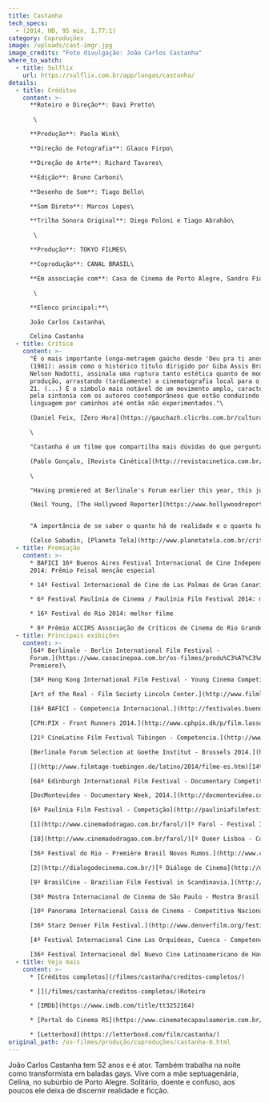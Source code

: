 ```yaml
---
title: Castanha
tech_specs:
  - (2014, HD, 95 min, 1.77:1)
category: Coproduções
image: /uploads/cast-imgr.jpg
image_credits: "Foto divulgação: João Carlos Castanha"
where_to_watch:
  - title: Sulflix
    url: https://sulflix.com.br/app/longas/castanha/
details:
  - title: Créditos
    content: >-
      **Roteiro e Direção**: Davi Pretto\

       \

      **Produção**: Paola Wink\

      **Direção de Fotografia**: Glauco Firpo\

      **Direção de Arte**: Richard Tavares\

      **Edição**: Bruno Carboni\

      **Desenho de Som**: Tiago Bello\

      **Som Direto**: Marcos Lopes\

      **Trilha Sonora Original**: Diego Poloni e Tiago Abrahão\

       \

      **Produção**: TOKYO FILMES\

      **Coprodução**: CANAL BRASIL\

      **Em associação com**: Casa de Cinema de Porto Alegre, Sandro Fiorin e Gogó Conteúdo Sonoro.\

       \

      **Elenco principal:**\

      João Carlos Castanha\

      Celina Castanha
  - title: Crítica
    content: >-
      "É o mais importante longa-metragem gaúcho desde 'Deu pra ti anos 70'
      (1981): assim como o histórico título dirigido por Giba Assis Brasil e
      Nelson Nadotti, assinala uma ruptura tanto estética quanto de modelo de
      produção, arrastando (tardiamente) a cinematografia local para o século
      21. (...) É o símbolo mais notável de um movimento amplo, caracterizado
      pela sintonia com os autores contemporâneos que estão conduzindo a
      linguagem por caminhos até então não experimentados."\

      (Daniel Feix, [Zero Hora](https://gauchazh.clicrbs.com.br/cultura-e-lazer/noticia/2014/11/Critica-filme-Castanha-e-um-marco-do-cinema-gaucho-4645948.html), 20/11/2014)

      \

      "Castanha é um filme que compartilha mais dúvidas do que perguntas bem formuladas; mais inquietações do que teses; mais incômodos do que sensações pontuais. Estamos diante de uma dramaturgia centrífuga, que desmorona como uma brisa (porque assim, corajosamente, quer), e são esses vetores de desmanche que mais chamam a atenção no longa de estréia de Davi Pretto."\

      (Pablo Gonçalo, [Revista Cinética](http://revistacinetica.com.br/home/castanha-de-davi-pretto-brasil-2014/), 16/03/2014)

      \

      "Having premiered at Berlinale's Forum earlier this year, this journey into the nocturnal demi-monde of Porto Alegre has been steadily picking up festival-bookings (...) and will continue to pop up, especially at LGBT-themed events, over the coming months. It's a quietly ambitious debut for 26-year-old writer/director Davi Pretto, whose chosen subject-matter and approach sometimes recalls that of Portuguese master Pedro Costa."\

      (Neil Young, [The Hollywood Reporter](https://www.hollywoodreporter.com/news/general-news/castanha-copenhagen-review-697919/), 21/04/2014)


      "A importância de se saber o quanto há de realidade e o quanto há de encenação em 'Castanha', do estreante em longas Davi Pretto, é minúscula diante da belíssima sensibilidade do filme, que independe de rótulos. (...) De muito pouco, Davi Pretto extrai quase tudo. Os enquadramentos são preciosos, a luz é de uma poética entristecida que faz parecer que até as cenas diurnas são noturnas, como que sublinhando o anoitecer da alma. E as interpretações, de tão naturalistas, talvez nem devam ser chamadas com este nome: interpretações. (...) Exibido em vários festivais pelo Brasil e pelo mundo (inclusive Berlim), onde vem colecionando prêmios, 'Castanha' é uma preciosidade."\

      (Celso Sabadin, [Planeta Tela](http://www.planetatela.com.br/critica/castanha-uma-pequena-joia-que-dispensa-rotulos), out/2014)
  - title: Premiação
    content: >-
      * BAFICI 16º Buenos Aires Festival Internacional de Cine Independiente
      2014: Prêmio Feisal menção especial

      * 14º Festival Internacional de Cine de Las Palmas de Gran Canaria 2014: melhor ator (castanha)

      * 6º Festival Paulínia de Cinema / Paulínia Film Festival 2014: melhor som

      * 16º Festival do Rio 2014: melhor filme

      * 8º Prêmio ACCIRS Associação de Críticos de Cinema do Rio Grande do Sul 2014: Prêmio Luiz César Cozzatti - Destaque Gaúcho
  - title: Principais exibições
    content: >-
      [64º Berlinale - Berlin International Film Festival -
      Forum.](https://www.casacinepoa.com.br/os-filmes/produ%C3%A7%C3%A3o/coprodu%C3%A7%C3%B5es/castanha-0.html#tab=filmStills) (World
      Premiere)\

      [38º Hong Kong International Film Festival - Young Cinema Competition.](http://www.hkiff.org.hk/eng/film/detail/38176-castanha.html)\

      [Art of the Real - Film Society Lincoln Center.](http://www.filmlinc.com/films/on-sale/castanha)\

      [16º BAFICI - Competencia Internacional.](http://festivales.buenosaires.gob.ar/bafici/es/ficha/27/Castanha) (Prêmio FEISAL - Menção Especial)\

      [CPH:PIX - Front Runners 2014.](http://www.cphpix.dk/p/film.lasso?ser=2305&s=2014007&e=1)\

      [21º CineLatino Film Festival Tübingen - Competencia.](http://www.filmtage-tuebingen.de/latino/2014/filme-es.htm)\

      [Berlinale Forum Selection at Goethe Institut - Brussels 2014.](http://www.arsenal-berlin.de/en/berlinale-forum/news/single/article/4772/170.html)\

      [](http://www.filmtage-tuebingen.de/latino/2014/filme-es.htm)[14º Las Palmas Film Festival - Sección Oficial.](http://lpafilmfestival.com/) (Prêmio de Melhor Ator)\

      [68º Edinburgh International Film Festival - Documentary Competition.](http://www.filmtage-tuebingen.de/latino/2014/filme-es.htm)\

      [DocMontevideo - Documentary Week, 2014.](http://docmontevideo.com/)\

      [6º Paulínia Film Festival - Competição](http://pauliniafilmfestival.com.br/)[.](http://pauliniafilmfestival.com.br/) (Prêmio de Melhor Som)\

      [1](http://www.cinemadodragao.com.br/farol/)[º Farol - Festival Internacional de Cinema de Fortaleza.](http://www.cinemadodragao.com.br/farol/)\

      [18](http://www.cinemadodragao.com.br/farol/)[º Queer Lisboa - Competição de Documentário.](http://queerlisboa.pt/)\

      [36º Festival do Rio - Première Brasil Novos Rumos.](http://www.cinemadodragao.com.br/farol/) (Prêmio de Melhor Filme)\

      [2](http://dialogodecinema.com.br/)[º Diálogo de Cinema](http://dialogodecinema.com.br/). (Filme de Abertura)\

      [9º BrasilCine - Brazilian Film Festival in Scandinavia.](http://brasilcine.se/2014/films/castanha/) (Filme de Encerramento)\

      [38º Mostra Internacional de Cinema de São Paulo - Mostra Brasil.](http://38.mostra.org/br/filme/8114-CASTANHA)\

      [10º Panorama Internacional Coisa de Cinema - Competitiva Nacional.](http://coisadecinema.com.br/x_panorama/filmes/competitiva-nacional/)\

      [36º Starz Denver Film Festival.](http://www.denverfilm.org/festival/film/detail.aspx?id=26880&FID=80)\

      [4º Festival Internacional Cine Las Orquídeas, Cuenca - Competencia Opera Prima.](http://festivalcineorquidea.com/festival2014/index.php/2011-12-21-11-51-15/opera-prima-iberoamericana)\

      [36º Festival Internacional del Nuevo Cine Latinoamericano de Havana - Competencia Documental.](http://habanafilmfestival.com/filme/index.php?filmCode=25146)
  - title: Veja mais
    content: >-
      * [Créditos completos](/filmes/castanha/creditos-completos/)

      * [](/filmes/castanha/creditos-completos/)Roteiro

      * [IMDb](https://www.imdb.com/title/tt3252164)

      * [Portal do Cinema RS](https://www.cinematecapauloamorim.com.br/portaldocinemagaucho/934/castanha)

      * ﻿[Letterboxd](https://letterboxd.com/film/castanha/)
original_path: /os-filmes/produção/coproduções/castanha-0.html
---
```

João Carlos Castanha tem 52 anos e é ator. Também trabalha na noite como transformista em baladas gays. Vive com a mãe septuagenária, Celina, no subúrbio de Porto Alegre. Solitário, doente e confuso, aos poucos ele deixa de discernir realidade e ficção.